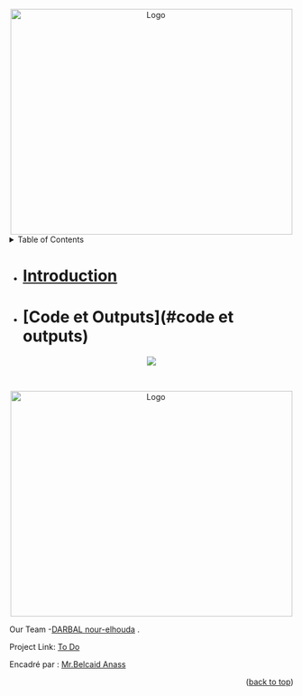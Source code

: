 <div id="top"></div>


<!-- PROJECT LOGO -->
<br />
<div align="center">
    <img src="sparklogo.jpg" alt="Logo" width="500" height="400">
  
</div>



<!-- TABLE OF CONTENTS -->
<details>
  <summary>Table of Contents</summary>
  <ol>
        <li><a href="#introduction">Introduction</a></li>
        <li><a href="#code et outputs">Code et Outputs</a></li>
       
  </ol>
</details>

- # [Introduction](#Introduction)
 

- # [Code et Outputs](#code et outputs)


<p align="center">
     <img src="image/to do app.png">
   </p>

 ```scala

```


 <!-- PROJECT LOGO -->
<br />
<div align="center">
    <img src="image/adddialog ui.png" alt="Logo" width="500" height="400">
  
</div>





Our Team -[DARBAL nour-elhouda](https://github.com/teamkhaoulanour) .

Project Link: [To Do](https://https://github.com/Darbal-Nour-elhouda/To-Do/new/main)

Encadré par : [Mr.Belcaid Anass](https://)


<p align="right">(<a href="#top">back to top</a>)</p>
